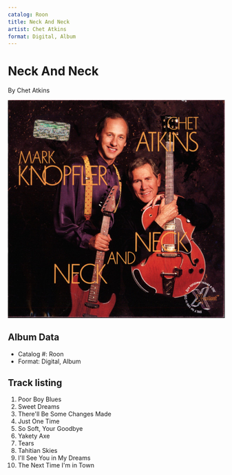 ```yaml
---
catalog: Roon
title: Neck And Neck
artist: Chet Atkins
format: Digital, Album
---
```


# Neck And Neck

By Chet Atkins

![](../../assets/albumcovers/Chet_Atkins-Neck_And_Neck.png)

## Album Data

- Catalog #: Roon
- Format: Digital, Album


## Track listing


1. Poor Boy Blues
2. Sweet Dreams
3. There'll Be Some Changes Made
4. Just One Time
5. So Soft, Your Goodbye
6. Yakety Axe
7. Tears
8. Tahitian Skies
9. I'll See You in My Dreams
10. The Next Time I'm in Town

